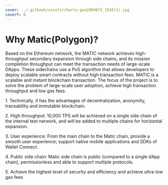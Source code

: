 ```yaml
---
cover: ../.gitbook/assets/charts-gea28046f3_1920(1).jpg
coverY: 0
---
```


# Why Matic(Polygon)?

Based on the Ethereum network, the MATIC network achieves high-throughput secondary expansion through side chains, and its mission completion throughput can meet the transaction needs of large-scale DApps. These sidechains use a PoS algorithm that allows developers to deploy scalable smart contracts without high transaction fees. MATIC is a scalable and instant blockchain transaction. The focus of the project is to solve the problem of large-scale user adoption, achieve high transaction throughput and low gas fees.

1\. Technically, it has the advantages of decentralization, anonymity, traceability and immutable blockchain.

2\. High throughput: 10,000 TPS will be achieved on a single side chain of the internal test network, and will be added to multiple chains for horizontal expansion.

3\. User experience: From the main chain to the Matic chain, provide a smooth user experience; support native mobile applications and SDKs of Wallet Connect.

4\. Public side chain: Matic side chain is public (compared to a single dApp chain), permissionless and able to support multiple protocols.

5\. Achieve the highest level of security and efficiency and achieve ultra-low gas fees



